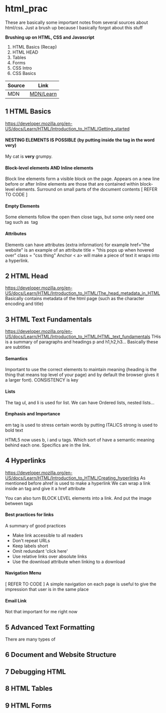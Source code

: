 # html_prac
These are basically some important notes from several sources about html/css. Just a brush up because I basically forgot about this stuff

**Brushing up on HTML, CSS and Javascript**

1. HTML Basics (Recap)
2. HTML HEAD
3. Tables
4. Forms
5. CSS Intro
6. CSS Basics


| Source        | Link          |
| ------------- |:-------------:|
| MDN           | [MDN/Learn](https://developer.mozilla.org/en-US/docs/Learn)|


## 1 HTML Basics
https://developer.mozilla.org/en-US/docs/Learn/HTML/Introduction_to_HTML/Getting_started
#### NESTING ELEMENTS IS POSSIBLE (by putting <strong></strong> inside the tag in the word very)
<p> My cat is <strong>very</strong> grumpy. </p>

#### Block-level elements AND Inline elements
Block line elements form a visible block on the page. Appears on a new line before or after
Inline elements are those that are contained within block-level elements. Surround on small parts of the document contents
[ REFER TO CODE ]

#### Empty Elements
Some elements follow the open then close tags, but some only need one tag
such as <img> tag

#### Attributes
Elements can have attributes (extra information)
for example 
href="the website" is an example of an attribute
title = "this pops up when hovered over"
class = "css thing"
Anchor < a> will make a piece of text it wraps into a hyperlink.

## 2 HTML Head
https://developer.mozilla.org/en-US/docs/Learn/HTML/Introduction_to_HTML/The_head_metadata_in_HTML
Basically contains metadata of the html page (such as the character encoding and title)

## 3 HTML Text Fundamentals
https://developer.mozilla.org/en-US/docs/Learn/HTML/Introduction_to_HTML/HTML_text_fundamentals
THis is a summary of paragraphs and headings
p and h1,h2,h3...
Basically these are subtitles

#### Semantics
Important to use the correct elements to maintain meaning (heading is the thing that means top level of your page) and by default the browser gives it a larger font). CONSISTENCY is key

#### Lists
The tag ul, and li is used for list. We can have
Ordered lists, nested lists...

#### Emphasis and Importance
em tag is used to stress certain words by putting ITALICS
strong is used to bold text

HTML5 now uses b, i and u tags. Which sort of have a semantic meaning behind each one. Specifics are in the link. 

## 4 Hyperlinks
https://developer.mozilla.org/en-US/docs/Learn/HTML/Introduction_to_HTML/Creating_hyperlinks
As mentioned before ahref is used to make a hyperlink
We can wrap a link inside an <a> tag and give it a href attribute
  
You can also turn BLOCK LEVEL elements into a link. And put the image between <a> tags

#### Best practices for links
A summary of good practices
- Make link accessible to all readers
- Don't repeat URLs
- Keep labels short
- Omit redundant 'click here'
- Use relative links over absolute links
- Use the download attribute when linking to a download

#### Navigation Menu
[ REFER TO CODE ] 
A simple navigation on each page is useful to give the impression that user is in the same place

#### Email Link
Not that important for me right now

## 5 Advanced Text Formatting
There are many types of 

## 6 Document and Website Structure

## 7 Debugging HTML

## 8 HTML Tables

## 9 HTML Forms
